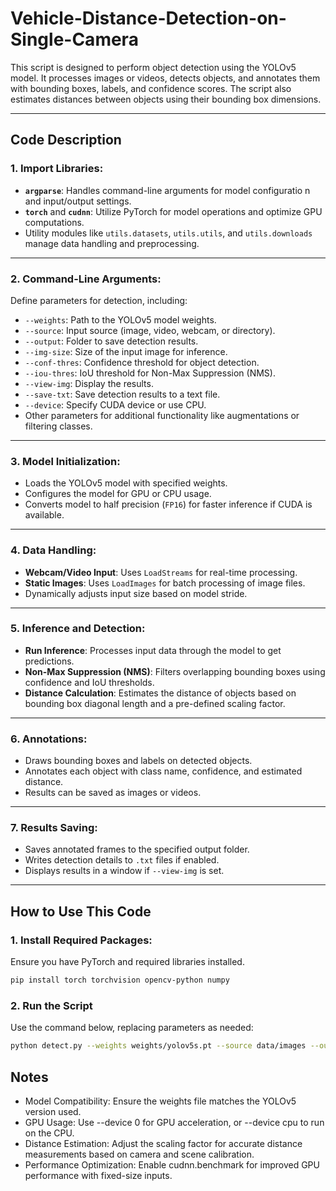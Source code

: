 # Vehicle-Distance-Detection-on-Single-Camera


This script is designed to perform object detection using the YOLOv5 model. It processes images or videos, detects objects, and annotates them with bounding boxes, labels, and confidence scores. The script also estimates distances between objects using their bounding box dimensions.

---

## Code Description

### 1. **Import Libraries**:
   - **`argparse`**: Handles command-line arguments for model configuratio  n and input/output settings.
   - **`torch`** and **`cudnn`**: Utilize PyTorch for model operations and optimize GPU computations.
   - Utility modules like `utils.datasets`, `utils.utils`, and `utils.downloads` manage data handling and preprocessing.

---

### 2. **Command-Line Arguments**:
   Define parameters for detection, including:
   - `--weights`: Path to the YOLOv5 model weights.
   - `--source`: Input source (image, video, webcam, or directory).
   - `--output`: Folder to save detection results.
   - `--img-size`: Size of the input image for inference.
   - `--conf-thres`: Confidence threshold for object detection.
   - `--iou-thres`: IoU threshold for Non-Max Suppression (NMS).
   - `--view-img`: Display the results.
   - `--save-txt`: Save detection results to a text file.
   - `--device`: Specify CUDA device or use CPU.
   - Other parameters for additional functionality like augmentations or filtering classes.

---

### 3. **Model Initialization**:
   - Loads the YOLOv5 model with specified weights.
   - Configures the model for GPU or CPU usage.
   - Converts model to half precision (`FP16`) for faster inference if CUDA is available.

---

### 4. **Data Handling**:
   - **Webcam/Video Input**: Uses `LoadStreams` for real-time processing.
   - **Static Images**: Uses `LoadImages` for batch processing of image files.
   - Dynamically adjusts input size based on model stride.

---

### 5. **Inference and Detection**:
   - **Run Inference**: Processes input data through the model to get predictions.
   - **Non-Max Suppression (NMS)**: Filters overlapping bounding boxes using confidence and IoU thresholds.
   - **Distance Calculation**: Estimates the distance of objects based on bounding box diagonal length and a pre-defined scaling factor.

---

### 6. **Annotations**:
   - Draws bounding boxes and labels on detected objects.
   - Annotates each object with class name, confidence, and estimated distance.
   - Results can be saved as images or videos.

---

### 7. **Results Saving**:
   - Saves annotated frames to the specified output folder.
   - Writes detection details to `.txt` files if enabled.
   - Displays results in a window if `--view-img` is set.

---

## How to Use This Code


### 1. Install Required Packages: 
   Ensure you have PyTorch and required libraries installed.
   ```bash
   pip install torch torchvision opencv-python numpy
   ```

### 2. Run the Script

Use the command below, replacing parameters as needed:

   ```bash
python detect.py --weights weights/yolov5s.pt --source data/images --output results --img-size 640
   ```

## Notes

- Model Compatibility: Ensure the weights file matches the YOLOv5 version used.
- GPU Usage: Use --device 0 for GPU acceleration, or --device cpu to run on the CPU.
- Distance Estimation: Adjust the scaling factor for accurate distance measurements based on camera and scene calibration.
- Performance Optimization: Enable cudnn.benchmark for improved GPU performance with fixed-size inputs.